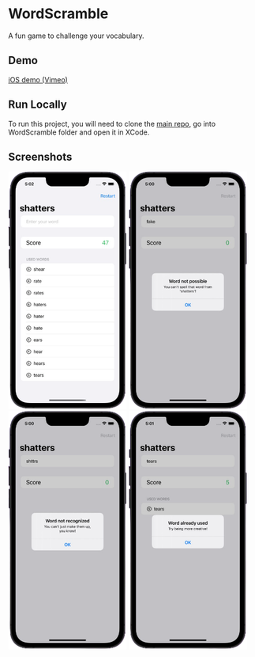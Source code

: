 # WordScramble

A fun game to challenge your vocabulary.

## Demo

[iOS demo (Vimeo)](https://player.vimeo.com/video/651793401)

## Run Locally

To run this project, you will need to clone the [main repo](https://github.com/emmanuelchucks/100-days-of-swiftui#run-locally), go into WordScramble folder and open it in XCode.

## Screenshots

<img src="https://raw.githubusercontent.com/emmanuelchucks/100-days-of-swiftui/main/WordScramble/Screenshots/Screenshot_2021-11-30_at_5.02.46_PM-removebg.png" alt="Main screen" width="240px"/> <img src="https://raw.githubusercontent.com/emmanuelchucks/100-days-of-swiftui/main/WordScramble/Screenshots/Screenshot_2021-11-30_at_5.00.10_PM-removebg.png" alt="Word not possible error screen" width="240px"/> <img src="https://raw.githubusercontent.com/emmanuelchucks/100-days-of-swiftui/main/WordScramble/Screenshots/Screenshot_2021-11-30_at_5.00.59_PM-removebg.png" alt="Word not recognized error screen" width="240px"/> <img src="https://raw.githubusercontent.com/emmanuelchucks/100-days-of-swiftui/main/WordScramble/Screenshots/Screenshot_2021-11-30_at_5.01.36_PM-removebg.png" alt="Word already used error screen" width="240px"/>
